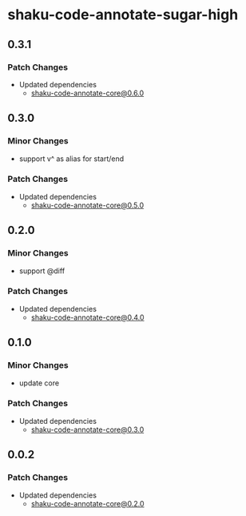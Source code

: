# shaku-code-annotate-sugar-high

## 0.3.1

### Patch Changes

- Updated dependencies
  - shaku-code-annotate-core@0.6.0

## 0.3.0

### Minor Changes

- support v^ as alias for start/end

### Patch Changes

- Updated dependencies
  - shaku-code-annotate-core@0.5.0

## 0.2.0

### Minor Changes

- support @diff

### Patch Changes

- Updated dependencies
  - shaku-code-annotate-core@0.4.0

## 0.1.0

### Minor Changes

- update core

### Patch Changes

- Updated dependencies
  - shaku-code-annotate-core@0.3.0

## 0.0.2

### Patch Changes

- Updated dependencies
  - shaku-code-annotate-core@0.2.0
